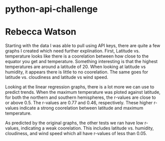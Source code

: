 # python-api-challenge
# Rebecca Watson

Starting with the data I was able to pull using API keys, there are quite a few graphs I created which need further explination. First, Latitude vs. temperature looks like there is a coorelation between how close to the equator you get and temperature. Something interesting is that the highest temperatures are around a latitude of 20. When looking at latitude vs humidity, it appears there is little to no coorelation. The same goes for latitude vs. cloudiness and latitude vs wind speed. 

Looking at the linear regression graphs, there is a lot more we can use to predict trends. When the maximum temperature was ploted against latitude, for both the northern and southern hemispheres, the r-values are close to or above 0.5. The r-values are 0.77 and 0.46, respectively. These higher r-values indicate a strong coorelation between latitude and maximum temperature. 

As predicted by the original graphs, the other tests we ran have low r-values, indicating a weak coorelation. This includes latitude vs. humidity, cloudiness, and wind speed which all have r-values of less than 0.05.
